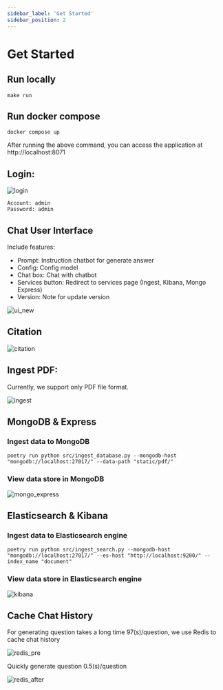 ```yaml
---
sidebar_label: 'Get Started'
sidebar_position: 2
---
```


# Get Started
## Run locally
```
make run
```

## Run docker compose
```
docker compose up
```

After running the above command, you can access the application at http://localhost:8071

## Login:
![login](https://user-images.githubusercontent.com/78080480/274474984-f9902c39-bc0a-42f0-95d0-3fe3c0ebefda.png)

```
Account: admin
Password: admin
```

## Chat User Interface
Include features:
- Prompt: Instruction chatbot for generate answer
- Config: Config model
- Chat box: Chat with chatbot
- Services button: Redirect to services page (Ingest, Kibana, Mongo Express)
- Version: Note for update version

![ui_new](https://user-images.githubusercontent.com/78080480/274782483-431171ec-c311-4754-bd58-8fb8ec79afd7.png)

## Citation
![citation](https://user-images.githubusercontent.com/78080480/241147184-0c3bea3e-e19f-4532-863d-d5ddd112dea6.png)

## Ingest PDF:
Currently, we support only PDF file format.

![ingest](https://user-images.githubusercontent.com/78080480/274973411-23083447-f653-4ff4-b03c-57e4c19ac3e5.png)

## MongoDB & Express
### Ingest data to MongoDB
```
poetry run python src/ingest_database.py --mongodb-host "mongodb://localhost:27017/" --data-path "static/pdf/"
```
### View data store in MongoDB

![mongo_express](https://user-images.githubusercontent.com/78080480/241128094-d9b4469b-9a1e-4b7f-a0fd-1037a1bdeda5.png)

## Elasticsearch & Kibana
### Ingest data to Elasticsearch engine
```
poetry run python src/ingest_search.py --mongodb-host "mongodb://localhost:27017/" --es-host "http://localhost:9200/" --index_name "document"
```
### View data store in Elasticsearch engine

![kibana](https://user-images.githubusercontent.com/78080480/240532984-f66cc3c3-a20b-4d93-a421-8553cec5dc46.png)

## Cache Chat History
For generating question takes a long time 97(s)/question, we use Redis to cache chat history

![redis_pre](https://user-images.githubusercontent.com/78080480/274635995-ebb24e0d-1038-47ec-b63e-3ea94eeb67a1.png)

Quickly generate question 0.5(s)/question

![redis_after](https://user-images.githubusercontent.com/78080480/274638446-c9d7037a-e295-4773-b08e-2bf3996fef2c.png)
